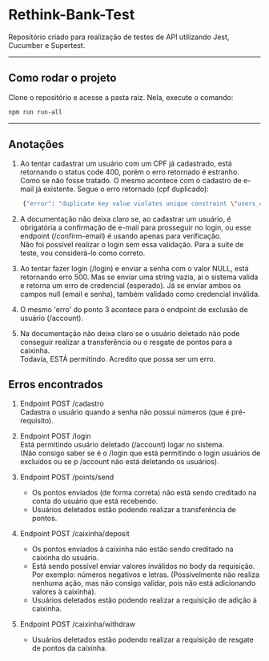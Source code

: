 # Rethink-Bank-Test

Repositório criado para realização de testes de API utilizando Jest, Cucumber e Supertest.

---



## Como rodar o projeto

Clone o repositório e acesse a pasta raiz. Nela, execute o comando:

```bash
npm run run-all

```


---
## Anotações

1. Ao tentar cadastrar um usuário com um CPF já cadastrado, está retornando o status code 400, porém o erro retornado é estranho. Como se não fosse tratado. O mesmo acontece com o cadastro de e-mail já existente. Segue o erro retornado (cpf duplicado):

```bash
    {"error": "duplicate key value violates unique constraint \"users_cpf_key\""}
```

2. A documentação não deixa claro se, ao cadastrar um usuário, é obrigatória a confirmação de e-mail para prosseguir no login, ou esse endpoint (/confirm-email) é usando apenas para verificação.  
   Não foi possível realizar o login sem essa validação. Para a suíte de teste, vou considerá-lo como correto.

3. Ao tentar fazer login (/login) e enviar a senha com o valor NULL, está retornando erro 500. Mas se enviar uma string vazia, ai o sistema valida e retorna um erro de credencial (esperado). Já se enviar ambos os campos null (email e senha), também validado como credencial inválida.  

4. O mesmo 'erro' do ponto 3 acontece para o endpoint de exclusão de usuário (/account).

5. Na documentação não deixa claro se o usuário deletado não pode conseguir realizar a transferência ou o resgate de pontos para a caixinha.  
   Todavia, ESTÁ permitindo. Acredito que possa ser um erro.


## Erros encontrados

1. Endpoint POST /cadastro  
   Cadastra o usuário quando a senha não possui números (que é pré-requisito).

2. Endpoint POST /login  
   Está permitindo usuário deletado (/account) logar no sistema.  
   (Não consigo saber se é o /login que está permitindo o login usuários de excluídos ou se p /account não está deletando os usuários). 

3. Endpoint POST /points/send  
   - Os pontos enviados (de forma correta) não está sendo creditado na conta do usuário que está recebendo.
   - Usuários deletados estão podendo realizar a transferência de pontos.

4. Endpoint POST /caixinha/deposit
   - Os pontos enviados à caixinha não estão sendo creditado na caixinha do usuário. 
   - Está sendo possível enviar valores inválidos no body da requisição. Por exemplo: números negativos e letras. (Possivelmente não realiza nenhuma ação, mas não consigo validar, pois não está adicionando valores à caixinha).
   - Usuários deletados estão podendo realizar a requisição de adição à caixinha.

5. Endpoint POST /caixinha/withdraw
   - Usuários deletados estão podendo realizar a requisição de resgate de pontos da caixinha.